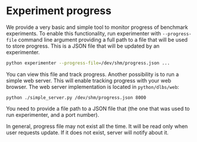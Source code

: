# __Experiment progress__

We provide a very basic and simple tool to monitor progress of benchmark experiments.
To enable this functionality, run experimenter with `--progress-file` command line
argument providing a full path to a file that will be used to store progress. This
is a JSON file that will be updated by an experimenter.
```bash
python experimenter --progress-file=/dev/shm/progress.json ...
```
You can view this file and track progress. Another possibility is to run a simple
web server. This will enable tracking progress with your web browser. The web server
implementation is located in `python/dlbs/web`:
```
python ./simple_server.py /dev/shm/progress.json 8000
```
You need to provide a file path to a JSON file that (the one that was used to run
experimenter, and a port number).

In general, progress file may not exist all the time. It will be read only when user
requests update. If it does not exist, server will notify about it.
